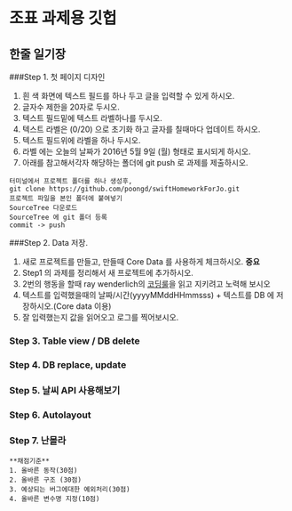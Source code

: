 # 조표 과제용 깃헙
## 한줄 일기장
###Step 1. 첫 페이지 디자인
1. 흰 색 화면에 텍스트 필드를 하나 두고 글을 입력할 수 있게 하시오.
2. 글자수 제한을 20자로 두시오.
3. 텍스트 필드밑에 텍스트 라벨하나를 두시오.
4. 텍스트 라벨은 (0/20) 으로 초기화 하고 글자를 칠때마다 업데이트 하시오.
5. 텍스트 필드위에 라벨을 하나 두시오. 
6. 라벨 에는 오늘의 날짜가 2016년 5월 9일 (월) 형태로 표시되게 하시오.
7. 아래를 참고해서각자 해당하는 폴더에 git push 로 과제를 제출하시오.
```
터미널에서 프로젝트 폴더를 하나 생성후,
git clone https://github.com/poongd/swiftHomeworkForJo.git
프로젝트 파일을 본인 폴더에 붙여넣기
SourceTree 다운로드
SourceTree 에 git 폴더 등록
commit -> push
```
###Step 2. Data 저장.
1. 새로 프로젝트를 만들고, 만들때 Core Data 를 사용하게 체크하시오. **중요**
2. Step1 의 과제를 정리해서 새 프로젝트에 추가하시오.
3. 2번의 행동을 할때 ray wenderlich의 [코딩룰](https://github.com/raywenderlich/swift-style-guide)을 읽고 지키려고 노력해 보시오
4. 텍스트를 입력했을때의 날짜/시간(yyyyMMddHHmmsss) + 텍스트를 DB 에 저장하시오.(Core data 이용)
5. 잘 입력했는지 값을 읽어오고 로그를 찍어보시오.

### Step 3. Table view / DB delete
### Step 4. DB replace, update
### Step 5. 날씨 API 사용해보기
### Step 6. Autolayout
### Step 7. 난몰라 


```
**채점기준**
1. 올바른 동작(30점)
2. 올바른 구조 (30점)
3. 예상되는 버그에대한 예외처리(30점)
4. 올바른 변수명 지정(10점)
```
